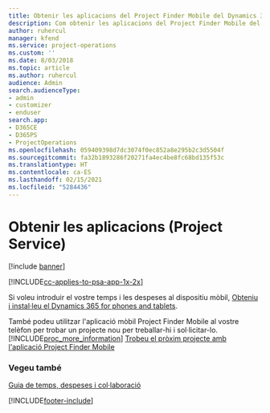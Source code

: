 ```yaml
---
title: Obtenir les aplicacions del Project Finder Mobile del Dynamics 365 | MicrosoftDocs
description: Com obtenir les aplicacions del Project Finder Mobile del Dynamics 365
author: ruhercul
manager: kfend
ms.service: project-operations
ms.custom: ''
ms.date: 8/03/2018
ms.topic: article
ms.author: ruhercul
audience: Admin
search.audienceType:
- admin
- customizer
- enduser
search.app:
- D365CE
- D365PS
- ProjectOperations
ms.openlocfilehash: 059409398d7dc3074f0ec852a8e295b2c3d5504f
ms.sourcegitcommit: fa32b1893286f20271fa4ec4be8fc68bd135f53c
ms.translationtype: HT
ms.contentlocale: ca-ES
ms.lasthandoff: 02/15/2021
ms.locfileid: "5284436"
---
```

# <a name="get-the-apps-project-service"></a>Obtenir les aplicacions (Project Service)

[!include [banner](../includes/psa-now-project-operations.md)]

[!INCLUDE[cc-applies-to-psa-app-1x-2x](../includes/cc-applies-to-psa-app-1x-2x.md)]

Si voleu introduir el vostre temps i les despeses al dispositiu mòbil, [Obteniu i instal·leu el Dynamics 365 for phones and tablets](https://docs.microsoft.com/dynamics365/mobile-app/dynamics-365-phones-tablets-users-guide).  
  
 També podeu utilitzar l'aplicació mòbil Project Finder Mobile al vostre telèfon per trobar un projecte nou per treballar-hi i sol·licitar-lo. [!INCLUDE[proc_more_information](../includes/proc-more-information.md)] [Trobeu el pròxim projecte amb l'aplicació Project Finder Mobile](../psa/find-next-project-finder-mobile-app.md) 
  
### <a name="see-also"></a>Vegeu també  
 [Guia de temps, despeses i col·laboració](../psa/time-expense-collaboration-guide.md)


[!INCLUDE[footer-include](../includes/footer-banner.md)]